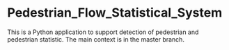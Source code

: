 # Pedestrian_Flow_Statistical_System
This is a Python application to support detection of pedestrian and pedestrian statistic.
The main context is in the master branch.
